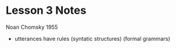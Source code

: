 Lesson 3 Notes
==============

Noan Chomsky 1955
- utterances have rules (syntatic structures) (formal grammars)

